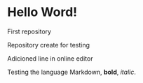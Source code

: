 # Hello Word!
 First repository

Repository create for testing

Adicioned line in online editor

Testing the language Markdown, **bold**, *italic*.
